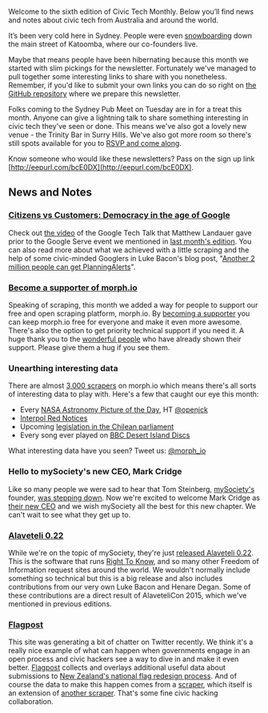 Welcome to the sixth edition of Civic Tech Monthly. Below you’ll find news and notes about civic tech from Australia and around the world.

It’s been very cold here in Sydney. People were even [snowboarding](https://twitter.com/bluntshovels/status/621809775995543552) down the main street of Katoomba, where our co-founders live.

Maybe that means people have been hibernating because this month we started with slim pickings for the newsletter. Fortunately we've managed to pull together some interesting links to share with you nonetheless. Remember, if you'd like to submit your own links you can do so right on [the GitHub repository](https://github.com/openaustralia/newsletter) where we prepare this newsletter.

Folks coming to the Sydney Pub Meet on Tuesday are in for a treat this month. Anyone can give a lightning talk to share something interesting in civic tech they've seen or done. This means we've also got a lovely new venue - the Trinity Bar in Surry Hills. We've also got more room so there's still spots available for you to [RSVP and come along](http://www.meetup.com/OpenAustralia-Foundation/events/222169513/).

Know someone who would like these newsletters? Pass on the sign up link [http://eepurl.com/bcE0DX](http://eepurl.com/bcE0DX).

## News and Notes

### [Citizens vs Customers: Democracy in the age of Google](https://www.youtube.com/watch?v=VKUK5VnJgMY)

Check out [the video](https://www.youtube.com/watch?v=VKUK5VnJgMY) of the Google Tech Talk that Matthew Landauer gave prior to the Google Serve event we mentioned in [last month's edition](https://www.openaustraliafoundation.org.au/2015/06/26/civic-tech-monthly-june-2015/). You can also read more about what we achieved with a little scraping and the help of some civic-minded Googlers in Luke Bacon's blog post, "[Another 2 million people can get PlanningAlerts](https://www.openaustraliafoundation.org.au/2015/07/03/another-2-million-people-can-get-planningalerts/)".

### [Become a supporter of morph.io](https://morph.io/supporters/new)

Speaking of scraping, this month we added a way for people to support our free and open scraping platform, morph.io. By [becoming a supporter](https://morph.io/supporters/new) you can keep morph.io free for everyone and make it even more awesome. There's also the option to get priority technical support if you need it. A huge thank you to the [wonderful people](https://morph.io/supporters) who have already shown their support. Please give them a hug if you see them.

### Unearthing interesting data

There are almost [3,000 scrapers](https://morph.io/scrapers) on morph.io which means there's all sorts of interesting data to play with. Here's a few that caught our eye this month:

* Every [NASA Astronomy Picture of the Day](https://morph.io/openjck/apod-scraper), HT [@openjck](https://twitter.com/openjck/status/623145466579058688)
* [Interpol Red Notices](https://morph.io/pudo/interpol)
* Upcoming [legislation in the Chilean parliament](https://morph.io/ciudadanointeligente/pmocl-agendas)
* Every song ever played on [BBC Desert Island Discs](https://morph.io/tfmorris/desert_island_discs_records)

What interesting data have you seen? Tweet us: [@morph_io](https://twitter.com/morph_io)

### Hello to mySociety's new CEO, Mark Cridge

Like so many people we were sad to hear that Tom Steinberg, [mySociety's](https://www.mysociety.org/) founder, [was stepping down](https://www.mysociety.org/2015/03/02/mysocietys-director-tom-steinberg-to-step-down-new-leadership-position-will-be-advertised-soon/). Now we're excited to welcome Mark Cridge as [their new CEO](https://www.mysociety.org/2015/07/09/hello-i-am-mysocietys-new-ceo/) and we wish mySociety all the best for this new chapter. We can't wait to see what they get up to.

### [Alaveteli 0.22](https://www.mysociety.org/2015/07/10/alaveteli-release-0-22/)

While we're on the topic of mySociety, they're just [released Alaveteli 0.22](https://www.mysociety.org/2015/07/10/alaveteli-release-0-22/). This is the software that runs [Right To Know](https://www.righttoknow.org.au/), and so many other Freedom of Information request sites around the world. We wouldn't normally include something so technical but this is a big release and also includes contributions from our very own Luke Bacon and Henare Degan. Some of these contributions are a direct result of AlaveteliCon 2015, which we've mentioned in previous editions.

### [Flagpost](http://flagpost.nz/)

This site was generating a bit of chatter on Twitter recently. We think it's a really nice example of what can happen when governments engage in an open process and civic hackers see a way to dive in and make it even better. [Flagpost](http://flagpost.nz/) collects and overlays additional useful data about submissions to [New Zealand's national flag redesign process](https://www.govt.nz/browse/engaging-with-government/the-nz-flag-your-chance-to-decide/). And of course the data to make this happen comes from a [scraper](https://github.com/joshbarr/nz-flag-api), which itself is an extension of [another scraper](https://github.com/fogonwater/getflags). That's some fine civic hacking collaboration.
